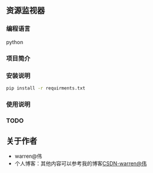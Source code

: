 ## 资源监视器
### 编程语言
python
### 项目简介

### 安装说明
```bash
pip install -r requirments.txt 
```
### 使用说明


### TODO



## 关于作者
* warren@伟
* 个人博客：其他内容可以参考我的博客[CSDN-warren@伟](https://blog.csdn.net/warren103098?type=blog)


